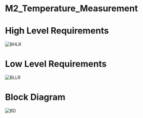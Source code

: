 # M2_Temperature_Measurement

# High Level Requirements

![BHLR](https://user-images.githubusercontent.com/94234616/144256852-9a41c412-c100-4531-b4e5-9716052dd18d.png)

# Low Level Requirements

![BLLR](https://user-images.githubusercontent.com/94234616/144256780-1ea64eb0-740f-4c17-9f6c-9570ab5ac40f.png)

# Block Diagram
![BD](https://user-images.githubusercontent.com/94234616/144257498-b42d0bcf-ab4b-43b0-a53c-4a6c7bb6fdab.png)


